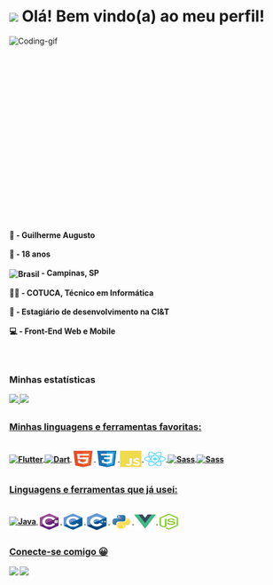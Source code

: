#  <img src="https://media.giphy.com/media/hvRJCLFzcasrR4ia7z/giphy.gif" height="25px"> Olá! Bem vindo(a) ao meu perfil!

<div style="display: inline_block">
  <img align="left" alt="Coding-gif" src="https://i.pinimg.com/originals/8b/35/fe/8b35fef55fba1a201c9c7a11d3ec3d64.gif" height="350" width="550"><br>
  <div>
    <b>🔷 - Guilherme Augusto <br><br>
    📅 - 18 anos <br><br>
    <img align="center" alt="Brasil" height="20" width="20" src="https://cdn-icons-png.flaticon.com/512/202/202851.png"> - Campinas, SP <br><br>
    👨‍🎓 - COTUCA, Técnico em Informática <br><br>
    💼 - Estagiário de desenvolvimento na CI&T <br><br>
    💻 - Front-End Web e Mobile <br><br><br>
    
  </div>
</div>

##

### Minhas estatísticas
<div>
  <a href="https://github.com/GuilhermeAugustoFT">
  <img height="180em" src="https://github-readme-stats.vercel.app/api?username=GuilhermeAugustoFT&show_icons=true&theme=midnight-purple&include_all_commits=true&count_private=true"/>
  <img height="180em" src="https://github-readme-stats.vercel.app/api/top-langs/?username=GuilhermeAugustoFT&layout=compact&langs_count=7&theme=midnight-purple"/>
</div>
  
##
  
### Minhas linguagens e ferramentas favoritas: 
   <div style="display: inline_block"><br>
      <img align="center" alt="Flutter" height="30" width="40" src="https://cdn.jsdelivr.net/gh/devicons/devicon/icons/flutter/flutter-original.svg">
      <img align="center" alt="Dart" height="30" width="40" src="https://cdn.jsdelivr.net/gh/devicons/devicon/icons/dart/dart-original.svg">
      <img align="center" alt="HTML" height="30" width="40" src="https://raw.githubusercontent.com/devicons/devicon/master/icons/html5/html5-original.svg">
      <img align="center" alt="CSS" height="30" width="40" src="https://raw.githubusercontent.com/devicons/devicon/master/icons/css3/css3-original.svg">
      <img align="center" alt="Js" height="30" width="40" src="https://raw.githubusercontent.com/devicons/devicon/master/icons/javascript/javascript-plain.svg">
       <img align="center" alt="React" height="30" width="40" src="https://raw.githubusercontent.com/devicons/devicon/master/icons/react/react-original.svg">
     <img align="center" alt="Sass" height="30" width="40" src="https://cdn.jsdelivr.net/gh/devicons/devicon/icons/sass/sass-original.svg" />
     <img align="center" alt="Sass" height="30" width="40" src="https://cdn.jsdelivr.net/gh/devicons/devicon/icons/typescript/typescript-original.svg" />
   </div>
  
##
  
### Linguagens e ferramentas que já usei: 
  <div style="display: inline_block"><br>
    <img align="center" alt="Java" height="30" width="40" src="https://cdn.jsdelivr.net/gh/devicons/devicon/icons/java/java-original-wordmark.svg">
    <img align="center" alt="Csharp" height="30" width="40" src="https://raw.githubusercontent.com/devicons/devicon/master/icons/csharp/csharp-original.svg">
    <img align="center" alt="C" height="30" width="40" src="https://raw.githubusercontent.com/devicons/devicon/master/icons/c/c-original.svg">
    <img align="center" alt="C++" height="30" width="40" src="https://raw.githubusercontent.com/devicons/devicon/master/icons/cplusplus/cplusplus-original.svg">
    <img align="center" alt="Python" height="30" width="40" src="https://raw.githubusercontent.com/devicons/devicon/master/icons/python/python-original.svg">
    <img align="center" alt="Vue" height="30" width="40" src="https://raw.githubusercontent.com/devicons/devicon/master/icons/vuejs/vuejs-original.svg">
    <img align="center" alt="Node" height="30" width="40" src="https://raw.githubusercontent.com/devicons/devicon/master/icons/nodejs/nodejs-original.svg">   
  </div>

## 
  
### Conecte-se comigo 😀
  <div> 
    <a href = "mailto:guilherme.augusto23@hotmail.com"><img src="https://img.shields.io/badge/-Gmail-%23333?style=for-the-badge&logo=gmail&logoColor=white" target="_blank"></a>
    <a href="https://www.linkedin.com/in/guilherme-augusto-42b941200/" target="_blank"><img src="https://img.shields.io/badge/-LinkedIn-%230077B5?style=for-the-badge&logo=linkedin&logoColor=white" target="_blank"></a> 
  </div>
